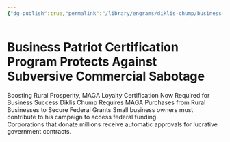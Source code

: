 ```yaml
---
{"dg-publish":true,"permalink":"/library/engrams/diklis-chump/business-patriot-certification-program-protects-against-subversive-commercial-sabotage/","tags":["DC/Rural","DC/AS3"]}
---
```


# Business Patriot Certification Program Protects Against Subversive Commercial Sabotage
Boosting Rural Prosperity, MAGA Loyalty Certification Now Required for Business Success
Diklis Chump Requires MAGA Purchases from Rural Businesses to Secure Federal Grants
Small business owners must contribute to his campaign to access federal funding.  
Corporations that donate millions receive automatic approvals for lucrative government contracts.

